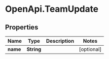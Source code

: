 # OpenApi.TeamUpdate

## Properties
Name | Type | Description | Notes
------------ | ------------- | ------------- | -------------
**name** | **String** |  | [optional] 
